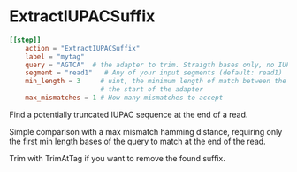 # ExtractIUPACSuffix


```toml
[[step]]
    action = "ExtractIUPACSuffix"
    label = "mytag"
    query = "AGTCA"  # the adapter to trim. Straigth bases only, no IUPAC.
    segment = "read1"   # Any of your input segments (default: read1)
    min_length = 3     # uint, the minimum length of match between the end of the read and
                       # the start of the adapter
    max_mismatches = 1 # How many mismatches to accept
```

Find a potentially truncated IUPAC sequence at the end of a read.

Simple comparison with a max mismatch hamming distance, requiring only the first min length
bases of the query to match at the end of the read.

Trim with TrimAtTag if you want to remove the found suffix.
